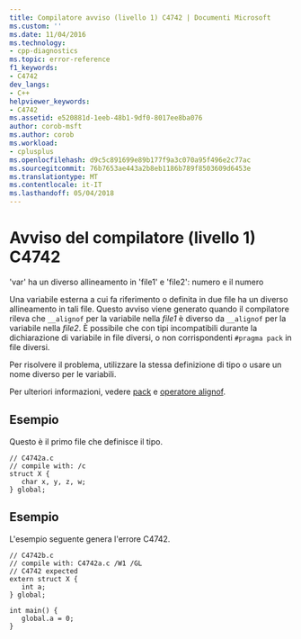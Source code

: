```yaml
---
title: Compilatore avviso (livello 1) C4742 | Documenti Microsoft
ms.custom: ''
ms.date: 11/04/2016
ms.technology:
- cpp-diagnostics
ms.topic: error-reference
f1_keywords:
- C4742
dev_langs:
- C++
helpviewer_keywords:
- C4742
ms.assetid: e520881d-1eeb-48b1-9df0-8017ee8ba076
author: corob-msft
ms.author: corob
ms.workload:
- cplusplus
ms.openlocfilehash: d9c5c891699e89b177f9a3c070a95f496e2c77ac
ms.sourcegitcommit: 76b7653ae443a2b8eb1186b789f8503609d6453e
ms.translationtype: MT
ms.contentlocale: it-IT
ms.lasthandoff: 05/04/2018
---
```

# <a name="compiler-warning-level-1-c4742"></a>Avviso del compilatore (livello 1) C4742
'var' ha un diverso allineamento in 'file1' e 'file2': numero e il numero  
  
 Una variabile esterna a cui fa riferimento o definita in due file ha un diverso allineamento in tali file. Questo avviso viene generato quando il compilatore rileva che `__alignof` per la variabile nella *file1* è diverso da `__alignof` per la variabile nella *file2*. È possibile che con tipi incompatibili durante la dichiarazione di variabile in file diversi, o non corrispondenti `#pragma pack` in file diversi.  
  
 Per risolvere il problema, utilizzare la stessa definizione di tipo o usare un nome diverso per le variabili.  
  
 Per ulteriori informazioni, vedere [pack](../../preprocessor/pack.md) e [operatore alignof](../../cpp/alignof-operator.md).  
  
## <a name="example"></a>Esempio  
 Questo è il primo file che definisce il tipo.  
  
```  
// C4742a.c  
// compile with: /c  
struct X {  
   char x, y, z, w;  
} global;  
```  
  
## <a name="example"></a>Esempio  
 L'esempio seguente genera l'errore C4742.  
  
```  
// C4742b.c  
// compile with: C4742a.c /W1 /GL  
// C4742 expected  
extern struct X {  
   int a;  
} global;  
  
int main() {  
   global.a = 0;  
}  
```